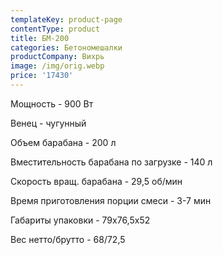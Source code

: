 ```yaml
---
templateKey: product-page
contentType: product
title: БМ-200
categories: Бетономешалки
productCompany: Вихрь
image: /img/orig.webp
price: '17430'
---
```

Мощность - 900 Вт

Венец - чугунный

Объем барабана - 200 л

Вместительность барабана по загрузке - 140 л

Скорость вращ. барабана - 29,5 об/мин

Время приготовления порции смеси - 3-7 мин

Габариты упаковки - 79х76,5х52

Вес нетто/брутто - 68/72,5
